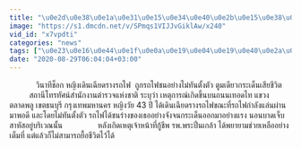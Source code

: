```yaml
---
title: "\u0e2d\u0e38\u0e1a\u0e31\u0e15\u0e34\u0e40\u0e2b\u0e15\u0e38\u0e0a\u0e47\u0e2d\u0e01 ! \u0e2a\u0e32\u0e27\u0e40\u0e14\u0e34\u0e19\u0e02\u0e49\u0e32\u0e07\u0e23\u0e32\u0e07\u0e23\u0e16\u0e44\u0e1f\u0e44\u0e21\u0e48\u0e23\u0e30\u0e27\u0e31\u0e07 \u0e16\u0e39\u0e01\u0e0a\u0e19\u0e01\u0e23\u0e30\u0e40\u0e14\u0e47\u0e19\u0e40\u0e2a\u0e35\u0e49\u0e22\u0e27\u0e27\u0e34\u0e19\u0e32\u0e17\u0e35"
image: "https://s1.dmcdn.net/v/SPmqs1VIJJvGiklAw/x240"
vid_id: "x7vpdti"
categories: "news"
tags: ["\u0e23\u0e16\u0e44\u0e1f\u0e0a\u0e19\u0e04\u0e19\u0e40\u0e2a\u0e35\u0e22\u0e0a\u0e35\u0e27\u0e34\u0e15",]
date: "2020-08-29T06:04:04+03:00"
---
```

            วินาทีช็อก หญิงเดินเฉียดรางรถไฟ  ถูกรถไฟชนอย่างไม่ทันตั้งตัว ตูมเดียวกระเด็นเสียชีวิต              สถานีโทรทัศน์สำนักงานตำรวจแห่งชาติ ระบุว่า เหตุการณ์เกิดขึ้นบนถนนเทอดไท แขวงตลาดพลู เขตธนบุรี กรุงเทพมหานคร หญิงวัย 43 ปี ได้เดินเฉียดรางรถไฟขณะที่รถไฟกำลังแล่นผ่านมาพอดี และโดยไม่ทันตั้งตัว รถไฟได้ชนร่างของเธออย่างจังจนกระเด็นออกมาอย่างแรง นอนบาดเจ็บสาหัสอยู่บริเวณนั้น                หลังเกิดเหตุเจ้าหน้าที่กู้ชีพ รพ.พระปิ่นเกล้า ได้พยายามช่วยเหลืออย่างเต็มที่ แต่แล้วก็ไม่สามารถยื้อชีวิตไว้ได้

